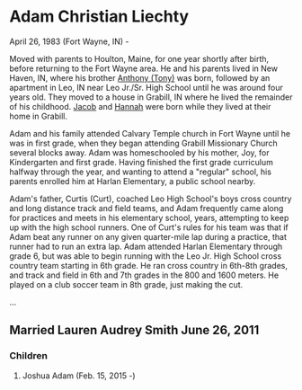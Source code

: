 # Adam Christian Liechty
April 26, 1983 (Fort Wayne, IN) -

Moved with parents to Houlton, Maine, for one year shortly after birth, before returning to the Fort Wayne area.
He and his parents lived in New Haven, IN, where his brother [Anthony (Tony)](../Tony/Tony-Liechty-1984.md) was
born, followed by an apartment in Leo, IN near Leo Jr./Sr. High School until he
was around four years old. They moved to a house in Grabill, IN where he lived
the remainder of his childhood. [Jacob](../Jacob/Jacob-Liechty-1989.md) and [Hannah](../Hannah/Hannah-Liechty-1989.md) were born while they lived at their
home in Grabill.

Adam and his family attended Calvary Temple church in Fort Wayne until he was in
first grade, when they began attending Grabill Missionary Church several blocks
away. Adam was homeschooled by his mother, Joy, for Kindergarten and first
grade. Having finished the first grade curriculum halfway through the year, and
wanting to attend a "regular" school, his parents enrolled him at Harlan
Elementary, a public school nearby.

Adam's father, Curtis (Curt), coached Leo High School's boys cross country and long distance track and field teams,
and Adam frequently came along for practices and meets in his elementary school, years, attempting to keep up with the high school runners. One of Curt's rules
for his team was that if Adam beat any runner on any given quarter-mile lap
during a practice, that runner had to run an extra lap. Adam attended Harlan
Elementary through grade 6, but was able to begin running with the Leo Jr. High
School cross country team starting in 6th grade. He ran cross country in 6th-8th
grades, and track and field in 6th and 7th grades in the 800 and 1600 meters. He
played on a club soccer team in 8th grade, just making the cut.

...


## Married Lauren Audrey Smith June 26, 2011

### Children
1. Joshua Adam (Feb. 15, 2015 -)
